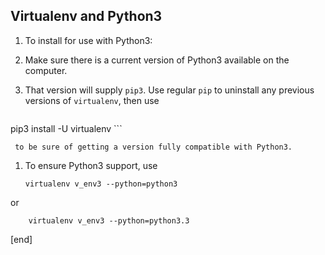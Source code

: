 ## Virtualenv and Python3

 1. To install for use with Python3:
 
   2. Make sure there is a current version of Python3 available on the computer.
   2. That version will supply `pip3`. Use regular `pip` to uninstall any previous versions of `virtualenv`, then use

        ```
pip3 install -U virtualenv
        ```

     to be sure of getting a version fully compatible with Python3.

 1. To ensure Python3 support, use

        virtualenv v_env3 --python=python3

   or 

        virtualenv v_env3 --python=python3.3

[end]
